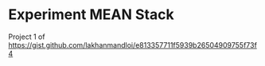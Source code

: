 # Experiment MEAN Stack

Project 1 of https://gist.github.com/lakhanmandloi/e813357711f5939b26504909755f73f4

